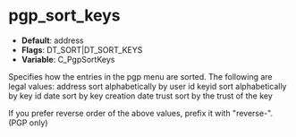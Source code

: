 # pgp_sort_keys

- **Default**: address
- **Flags**: DT_SORT|DT_SORT_KEYS
- **Variable**: C_PgpSortKeys

Specifies how the entries in the pgp menu are sorted. The
following are legal values:
address sort alphabetically by user id
keyid   sort alphabetically by key id
date    sort by key creation date
trust   sort by the trust of the key

If you prefer reverse order of the above values, prefix it with
"reverse-".
(PGP only)
